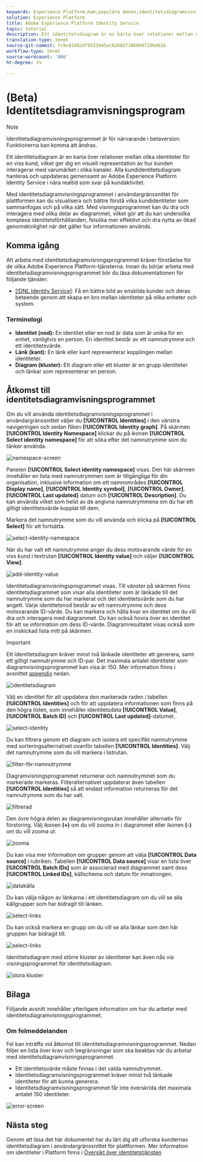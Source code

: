 ```yaml
---
keywords: Experience Platform;hem;populära ämnen;identitetsdiagramvisningsprogram;Identitetsdiagramvisningsprogram;diagramvisningsprogram;Graph viewer;identity namespace;Identity namespace;identity;Identity;Identity service;identity service
solution: Experience Platform
title: Adobe Experience Platform Identity Service
topic: tutorial
description: Ett identitetsdiagram är en karta över relationer mellan olika identiteter för en viss kund, vilket ger dig en visuell representation av hur kunden interagerar med varumärket i olika kanaler.
translation-type: tm+mt
source-git-commit: 7c9c81492df9333945ac62602f10b6097296d62b
workflow-type: tm+mt
source-wordcount: '866'
ht-degree: 1%

---
```



# (Beta) Identitetsdiagramvisningsprogram

>[!NOTE]
>
>Identitetsdiagramvisningsprogrammet är för närvarande i betaversion. Funktionerna kan komma att ändras.

Ett identitetsdiagram är en karta över relationer mellan olika identiteter för en viss kund, vilket ger dig en visuell representation av hur kunden interagerar med varumärket i olika kanaler. Alla kundidentitetsdiagram hanteras och uppdateras gemensamt av Adobe Experience Platform Identity Service i nära realtid som svar på kundaktivitet.

Med identitetsdiagramvisningsprogrammet i användargränssnittet för plattformen kan du visualisera och bättre förstå vilka kundidentiteter som sammanfogas och på vilka sätt. Med visningsprogrammet kan du dra och interagera med olika delar av diagrammet, vilket gör att du kan undersöka komplexa identitetsförhållanden, felsöka mer effektivt och dra nytta av ökad genomskinlighet när det gäller hur informationen används.

## Komma igång

Att arbeta med identitetsdiagramvisningsprogrammet kräver förståelse för de olika Adobe Experience Platform-tjänsterna. Innan du börjar arbeta med identitetsdiagramvisningsprogrammet bör du läsa dokumentationen för följande tjänster:

- [[!DNL Identity Service]](../home.md): Få en bättre bild av enskilda kunder och deras beteende genom att skapa en bro mellan identiteter på olika enheter och system.

### Terminologi

- **Identitet (nod):** En identitet eller en nod är data som är unika för en enhet, vanligtvis en person. En identitet består av ett namnutrymme och ett identitetsvärde.
- **Länk (kant):** En länk eller kant representerar kopplingen mellan identiteter.
- **Diagram (kluster):** Ett diagram eller ett kluster är en grupp identiteter och länkar som representerar en person.

## Åtkomst till identitetsdiagramvisningsprogrammet

Om du vill använda identitetsdiagramvisningsprogrammet i användargränssnittet väljer du **[!UICONTROL Identities]** i den vänstra navigeringen och sedan fliken **[!UICONTROL Identity graph]**. På skärmen **[!UICONTROL Identity Namespace]** klickar du på ikonen **[!UICONTROL Select identity namespace]** för att söka efter det namnutrymme som du tänker använda.

![namespace-screen](../images/identity-graph-viewer/identity-namespace.png)

Panelen **[!UICONTROL Select identity namespace]** visas. Den här skärmen innehåller en lista med namnutrymmen som är tillgängliga för din organisation, inklusive information om ett namnområdes **[!UICONTROL Display name]**, **[!UICONTROL Identity symbol]**, **[!UICONTROL Owner]**, **[!UICONTROL Last updated]** datum och **[!UICONTROL Description]**. Du kan använda vilket som helst av de angivna namnutrymmena om du har ett giltigt identitetsvärde kopplat till dem.

Markera det namnutrymme som du vill använda och klicka på **[!UICONTROL Select]** för att fortsätta.

![select-identity-namespace](../images/identity-graph-viewer/select-identity-namespace.png)

När du har valt ett namnutrymme anger du dess motsvarande värde för en viss kund i textrutan **[!UICONTROL Identity value]** och väljer **[!UICONTROL View]**.

![add-identity-value](../images/identity-graph-viewer/identity-value-filled.png)

Identitetsdiagramvisningsprogrammet visas. Till vänster på skärmen finns identitetsdiagrammet som visar alla identiteter som är länkade till det namnutrymme som du har markerat och det identitetsvärde som du har angett. Varje identitetsnod består av ett namnutrymme och dess motsvarande ID-värde. Du kan markera och hålla kvar en identitet om du vill dra och interagera med diagrammet. Du kan också hovra över en identitet för att se information om dess ID-värde. Diagramresultatet visas också som en inskickad lista mitt på skärmen.

>[!IMPORTANT]
>
>Ett identitetsdiagram kräver minst två länkade identiteter att generera, samt ett giltigt namnutrymme och ID-par. Det maximala antalet identiteter som diagramvisningsprogrammet kan visa är 150. Mer information finns i avsnittet [appendix](#appendix) nedan.

![identitetsdiagram](../images/identity-graph-viewer/graph-viewer.png)

Välj en identitet för att uppdatera den markerade raden i tabellen **[!UICONTROL Identities]** och för att uppdatera informationen som finns på den högra listen, som innehåller identitetsdata **[!UICONTROL Value]**, **[!UICONTROL Batch ID]** och **[!UICONTROL Last updated]**-datumet.

![select-identity](../images/identity-graph-viewer/select-identity.png)

Du kan filtrera genom ett diagram och isolera ett specifikt namnutrymme med sorteringsalternativet ovanför tabellen **[!UICONTROL Identities]**. Välj det namnutrymme som du vill markera i listrutan.

![filter-för-namnutrymme](../images/identity-graph-viewer/filter-namespace.png)

Diagramvisningsprogrammet returnerar och namnutrymmet som du markerade markeras. Filteralternativet uppdaterar även tabellen **[!UICONTROL Identities]** så att endast information returneras för det namnutrymme som du har valt.

![filtrerad](../images/identity-graph-viewer/filtered.png)

Den övre högra delen av diagramvisningsrutan innehåller alternativ för förstoring. Välj ikonen **(+)** om du vill zooma in i diagrammet eller ikonen **(-)** om du vill zooma ut.

![zooma](../images/identity-graph-viewer/zoom.png)

Du kan visa mer information om grupper genom att välja **[!UICONTROL Data source]** i rubriken. Tabellen **[!UICONTROL Data source]** visar en lista över **[!UICONTROL Batch IDs]** som är associerad med diagrammet samt dess **[!UICONTROL Linked IDs]**, källschema och datum för inmatningen.

![datakälla](../images/identity-graph-viewer/data-source-table.png)

Du kan välja någon av länkarna i ett identitetsdiagram om du vill se alla källgrupper som har bidragit till länken.

![select-links](../images/identity-graph-viewer/select-edge.png)

Du kan också markera en grupp om du vill se alla länkar som den här gruppen har bidragit till.

![select-links](../images/identity-graph-viewer/select-batch.png)

Identitetsdiagram med större kluster av identiteter kan även nås via visningsprogrammet för identitetsdiagram.

![stora kluster](../images/identity-graph-viewer/large-cluster.png)

## Bilaga

Följande avsnitt innehåller ytterligare information om hur du arbetar med identitetsdiagramvisningsprogrammet.

### Om felmeddelanden

Fel kan inträffa vid åtkomst till identitetsdiagramvisningsprogrammet. Nedan följer en lista över krav och begränsningar som ska beaktas när du arbetar med identitetsdiagramvisningsprogrammet.

- Ett identitetsvärde måste finnas i det valda namnutrymmet.
- Identitetsdiagramvisningsprogrammet kräver minst två länkade identiteter för att kunna generera.
- Identitetsdiagramvisningsprogrammet får inte överskrida det maximala antalet 150 identiteter.

![error-screen](../images/identity-graph-viewer/error-screen.png)

## Nästa steg

Genom att läsa det här dokumentet har du lärt dig att utforska kundernas identitetsdiagram i användargränssnittet för plattformen. Mer information om identiteter i Platform finns i [Översikt över identitetstjänsten](../home.md)